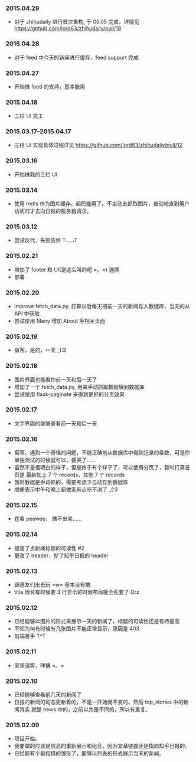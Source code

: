 ### 2015.04.29

* 对于 zhihudaily 进行首次重构, 于 05.05 完成，详情见 <https://github.com/lord63/zhihudaily/pull/18>

### 2015.04.28

* 对于 feed 中今天的新闻进行缓存，feed support 完成

### 2015.04.27

* 开始搞 feed 的支持，基本能用

### 2015.04.18

* 三栏 UI 完工

### 2015.03.17-2015.04.17

* 三栏 UI 实现具体过程详见 <https://github.com/lord63/zhihudaily/pull/12>

### 2015.03.16

* 开始搞我的三栏 UI

### 2015.03.14

* 使用 redis 作为图片缓存，起码能用了。不主动去抓取图片，被动地直到用户访问时才去向日报的服务器请求。

### 2015.03.12

* 尝试反代，失败告终 T……T

### 2015.02.21

* 增加了 footer 和 UI(是这么叫的吧 =。=) 选择
* 部署

### 2015.02.20

* improve fetch_data.py, 打算以后每天把前一天的新闻存入数据库，当天的从 API 中获取
* 尝试使用 Meny 增加 About 等相关页面

### 2015.02.19

* 做客，是的，一天 _(:3

### 2015.02.18

* 图片界面也能看你前一天和后一天了
* 增加了一个 fetch_data.py, 用来手动抓取数据填到数据库
* 尝试使用 flask-paginate 来得到更好的分页效果

### 2015.02.17

* 文字界面的能够查看前一天和后一天

### 2015.02.16

* 窝草，遇到一个奇怪的问题，不能正确地从数据库中得到记录的条数，可是你单独测试的时候就可以，要哭了......
* 虽然不是很明白的样子，但是终于有个样子了，可以使用分页了，暂时打算首页是 最新加上 7 个 records，其他 7 个 records
* 暂时数据是手动抓的，需要考虑下自动存到数据库
* 顺便表示中午和晚上都做客有点吃不消了 _(:3

### 2015.02.15

* 在看 peewee， 搞不出来......

### 2015.02.14

* 提高了点新闻标题的可读性 #2
* 更改了 header，抄了知乎日报的 header

### 2015.02.13

* 跟基友们出去玩 =w= 基本没有搞
* title 很长有时候要 3 行显示的时候布局就会乱套了 Orz

### 2015.02.12

* 已经能够以图片的形式来展示一天的新闻了，标题的可读性还是有待提高
* 不知为何有时候有几张图片不能正常显示，原因是 403
* 前端苦手 T^T

### 2015.02.11

* 家里请客，咩搞  =。=

### 2015.02.10

* 已经能够查看前几天的新闻了
* 日报的新闻的动态更新着的，不是一开始就不变的。然后 top_stories 中的新闻其实
就是 news 中的，之前以为是不同的，所以有重复。

### 2015.02.09

* 项目开始。
* 我要做的应该是信息的重新展示和组合，因为文章链接还是指向知乎日报的。
* 已经能有个最粗糙的雏形了，能够以列表的形式展示当天的新闻。
